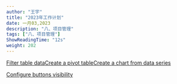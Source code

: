 ```yaml
---
author: "王宇"
title: "2023年工作计划"
date: 一月03,2023
description: "八、项目管理"
tags: ["八、项目管理"]
ShowReadingTime: "12s"
weight: 202
---
```

[Filter table data](#)[Create a pivot table](#)[Create a chart from data series](#)

[Configure buttons visibility](/users/tfac-settings.action)